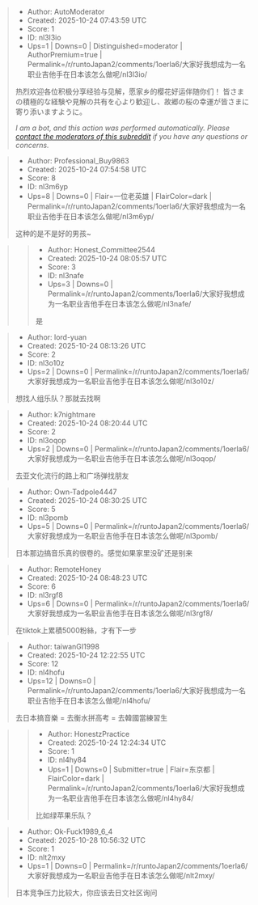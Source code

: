 > - Author: AutoModerator
> - Created: 2025-10-24 07:43:59 UTC
> - Score: 1
> - ID: nl3l3io
> - Ups=1 | Downs=0 | Distinguished=moderator | AuthorPremium=true | Permalink=/r/runtoJapan2/comments/1oerla6/大家好我想成为一名职业吉他手在日本该怎么做呢/nl3l3io/
>
> 热烈欢迎各位积极分享经验与见解，愿家乡的樱花好运伴随你们！
> 皆さまの積極的な経験や見解の共有を心より歓迎し、故郷の桜の幸運が皆さまに寄り添いますように。
> 
> *I am a bot, and this action was performed automatically. Please [contact the moderators of this subreddit](/message/compose/?to=/r/runtoJapan2) if you have any questions or concerns.*

> - Author: Professional_Buy9863
> - Created: 2025-10-24 07:54:58 UTC
> - Score: 8
> - ID: nl3m6yp
> - Ups=8 | Downs=0 | Flair=一位老英雄 | FlairColor=dark | Permalink=/r/runtoJapan2/comments/1oerla6/大家好我想成为一名职业吉他手在日本该怎么做呢/nl3m6yp/
>
> 这种的是不是好的男孩\~

>> - Author: Honest_Committee2544
>> - Created: 2025-10-24 08:05:57 UTC
>> - Score: 3
>> - ID: nl3nafe
>> - Ups=3 | Downs=0 | Permalink=/r/runtoJapan2/comments/1oerla6/大家好我想成为一名职业吉他手在日本该怎么做呢/nl3nafe/
>>
>> 是

> - Author: lord-yuan
> - Created: 2025-10-24 08:13:26 UTC
> - Score: 2
> - ID: nl3o10z
> - Ups=2 | Downs=0 | Permalink=/r/runtoJapan2/comments/1oerla6/大家好我想成为一名职业吉他手在日本该怎么做呢/nl3o10z/
>
> 想找人组乐队？那就去找啊

> - Author: k7nightmare
> - Created: 2025-10-24 08:20:44 UTC
> - Score: 2
> - ID: nl3oqop
> - Ups=2 | Downs=0 | Permalink=/r/runtoJapan2/comments/1oerla6/大家好我想成为一名职业吉他手在日本该怎么做呢/nl3oqop/
>
> 去亚文化流行的路上和广场弹找朋友

> - Author: Own-Tadpole4447
> - Created: 2025-10-24 08:30:25 UTC
> - Score: 5
> - ID: nl3pomb
> - Ups=5 | Downs=0 | Permalink=/r/runtoJapan2/comments/1oerla6/大家好我想成为一名职业吉他手在日本该怎么做呢/nl3pomb/
>
> 日本那边搞音乐真的很卷的。感觉如果家里没矿还是别来

> - Author: RemoteHoney
> - Created: 2025-10-24 08:48:23 UTC
> - Score: 6
> - ID: nl3rgf8
> - Ups=6 | Downs=0 | Permalink=/r/runtoJapan2/comments/1oerla6/大家好我想成为一名职业吉他手在日本该怎么做呢/nl3rgf8/
>
> 在tiktok上累積5000粉絲，才有下一步

> - Author: taiwanGI1998
> - Created: 2025-10-24 12:22:55 UTC
> - Score: 12
> - ID: nl4hofu
> - Ups=12 | Downs=0 | Permalink=/r/runtoJapan2/comments/1oerla6/大家好我想成为一名职业吉他手在日本该怎么做呢/nl4hofu/
>
> 去日本搞音樂 = 去衡水拼高考 = 去韓國當練習生

>> - Author: HonestzPractice
>> - Created: 2025-10-24 12:24:34 UTC
>> - Score: 1
>> - ID: nl4hy84
>> - Ups=1 | Downs=0 | Submitter=true | Flair=东京都 | FlairColor=dark | Permalink=/r/runtoJapan2/comments/1oerla6/大家好我想成为一名职业吉他手在日本该怎么做呢/nl4hy84/
>>
>> 比如绿苹果乐队？

> - Author: Ok-Fuck1989_6_4
> - Created: 2025-10-28 10:56:32 UTC
> - Score: 1
> - ID: nlt2mxy
> - Ups=1 | Downs=0 | Permalink=/r/runtoJapan2/comments/1oerla6/大家好我想成为一名职业吉他手在日本该怎么做呢/nlt2mxy/
>
> 日本竞争压力比较大，你应该去日文社区询问
